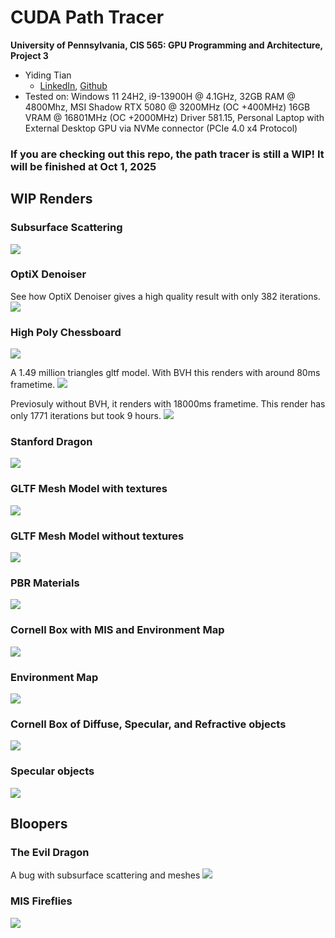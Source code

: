 CUDA Path Tracer
================

**University of Pennsylvania, CIS 565: GPU Programming and Architecture, Project 3**

* Yiding Tian
  *  [LinkedIn](https://linkedin.com/in/ytian1109), [Github](https://github.com/tonytgrt)
* Tested on: Windows 11 24H2, i9-13900H @ 4.1GHz, 32GB RAM @ 4800Mhz, MSI Shadow RTX 5080 @ 3200MHz (OC +400MHz) 16GB VRAM @ 16801MHz (OC +2000MHz) Driver 581.15, Personal Laptop with External Desktop GPU via NVMe connector (PCIe 4.0 x4 Protocol)

### If you are checking out this repo, the path tracer is still a WIP! It will be finished at Oct 1, 2025

## WIP Renders

### Subsurface Scattering
![](/img/wip-13.png)

### OptiX Denoiser
See how OptiX Denoiser gives a high quality result with only 382 iterations.
![](/img/wip-12.png)

### High Poly Chessboard
![](/img/wip-11.png)

A 1.49 million triangles gltf model. With BVH this renders with around 80ms frametime.
![](/img/wip-10.png)

Previosuly without BVH, it renders with 18000ms frametime. This render has only 1771 iterations but took 9 hours.
![](/img/wip-9.png)

### Stanford Dragon
![](/img/wip-8.png)

### GLTF Mesh Model with textures
![](/img/wip-7.png)

### GLTF Mesh Model without textures
![](/img/wip-6.png)

### PBR Materials
![](/img/wip-5.png)

### Cornell Box with MIS and Environment Map
![](/img/wip-4.png)

### Environment Map
![](/img/wip-3.png)

### Cornell Box of Diffuse, Specular, and Refractive objects
![](/img/wip-2.png)

### Specular objects
![](/img/wip-1.png)

## Bloopers

### The Evil Dragon
A bug with subsurface scattering and meshes
![](/img/blooper-2.png)

### MIS Fireflies
![](/img/blooper-1.png)